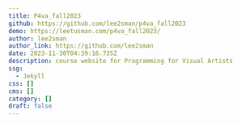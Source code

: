```yaml
---
title: P4va_fall2023
github: https://github.com/lee2sman/p4va_fall2023
demo: https://leetusman.com/p4va_fall2023/
author: lee2sman
author_link: https://github.com/lee2sman
date: 2023-11-30T04:39:16.735Z
description: course website for Programming for Visual Artists
ssg:
  - Jekyll
css: []
cms: []
category: []
draft: false
---
```

